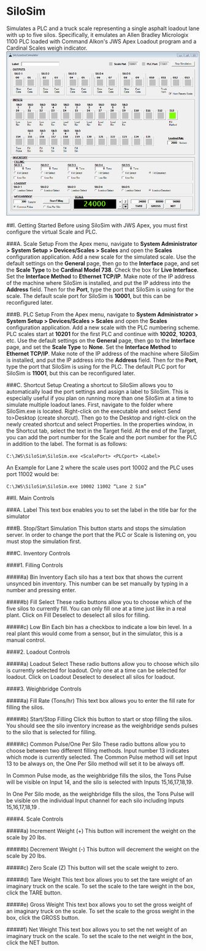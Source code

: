 # SiloSim
Simulates a PLC and a truck scale representing a single asphalt loadout lane with up to five silos. Specifically, it emulates an Allen Bradley Micrologix 1100 PLC loaded with Command Alkon's JWS Apex Loadout program and a Cardinal Scales weigh indicator. 
![SiloSim Screenshot](/SiloSim.png?raw=true)

##I.	Getting Started
Before using SiloSim with JWS Apex, you must first configure the virtual Scale and PLC.

###A.	Scale Setup
From the Apex menu, navigate to **System Administrator > System Setup > Devices/Scales > Scales** and open the **Scales** configuration application. Add a new scale for the simulated scale. Use the default settings on the **General** page, then go to the **Interface** page, and set the **Scale Type** to be **Cardinal Model 738**. Check the box for **Live Interface**. Set the **Interface Method** to **Ethernet TCP/IP**. Make note of the IP address of the machine where SiloSim is installed, and put the IP address into the **Address** field. Then for the **Port**, type the port that SiloSim is using for the scale. The default scale port for SiloSim is **10001**, but this can be reconfigured later.

###B.	PLC Setup
From the Apex menu, navigate to **System Administrator > System Setup > Devices/Scales > Scales** and open the **Scales** configuration application. Add a new scale with the PLC numbering scheme. PLC scales start at **10201** for the first PLC and continue with **10202**, **10203**, etc. Use the default settings on the **General** page, then go to the **Interface** page, and set the **Scale Type** to **None**. Set the **Interface Method** to **Ethernet TCP/IP**. Make note of the IP address of the machine where SiloSim is installed, and put the IP address into the **Address** field. Then for the **Port**, type the port that SiloSim is using for the PLC. The default PLC port for SiloSim is **11001**, but this can be reconfigured later.

###C.	Shortcut Setup
Creating a shortcut to SiloSim allows you to automatically load the port settings and assign a label to SiloSim. This is especially useful if you plan on running more than one SiloSim at a time to simulate multiple loadout lanes. First, navigate to the folder where SiloSim.exe is located. Right-click on the executable and select Send to>Desktop (create shorcut). Then go to the Desktop and right-click on the newly created shortcut and select Properties. In the properties window, in the Shortcut tab, select the text in the Target field. At the end of the Target, you can add the port number for the Scale and the port number for the PLC in addition to the label. The format is as follows:

`C:\JWS\SiloSim\SiloSim.exe <ScalePort> <PLCport> <Label>`

An Example for Lane 2 where the scale uses port 10002 and the PLC uses port 11002 would be:

`C:\JWS\SiloSim\SiloSim.exe 10002 11002 “Lane 2 Sim”`

##II.	Main Controls

###A.	Label
This text box enables you to set the label in the title bar for the simulator

###B.	Stop/Start Simulation
This button starts and stops the simulation server. In order to change the port that the PLC or Scale is listening on, you must stop the simulation first.

###C.	Inventory Controls

####1.	Filling Controls

#####a)	Bin Inventory
Each silo has a text box that shows the current unsynced bin inventory. This number can be set manually by typing in a number and pressing enter.

#####b)	Fill Select
These radio buttons allow you to choose which of the five silos to currently fill. You can only fill one at a time just like in a real plant. Click on Fill Deselect to deselect all silos for filling.

#####c)	Low Bin
Each bin has a checkbox to indicate a low bin level. In a real plant this would come from a sensor, but in the simulator, this is a manual control.

####2.	Loadout Controls

#####a)	Loadout Select
These radio buttons allow you to choose which silo is currently selected for loadout. Only one at a time can be selected for loadout. Click on Loadout Deselect to deselect all silos for loadout.

####3.	Weighbridge Controls

#####a)	Fill Rate (Tons/hr)
This text box allows you to enter the fill rate for filling the silos.

#####b)	Start/Stop Filling
Click this button to start or stop filling the silos. You should see the silo inventory increase as the weighbridge sends pulses to the silo that is selected for filling.

#####c)	Common Pulse/One Per Silo
These radio buttons allow you to choose between two different filling methods. Input number 13 indicates which mode is currently selected. The Common Pulse method will set Input 13 to be always on, the One Per Silo method will set it to be always off. 

In Common Pulse mode, as the weighbridge fills the silos, the Tons Pulse will be visible on Input 14, and the silo is selected with Inputs 15,16,17,18,19.

In One Per Silo mode, as the weighbridge fills the silos, the Tons Pulse will be visible on the individual Input channel for each silo including Inputs 15,16,17,18,19 .

####4.	Scale Controls

#####a)	Increment Weight (+)
This button will increment the weight on the scale by 20 lbs.

#####b)	Decrement Weight (-)
This button will decrement the weight on the scale by 20 lbs.

#####c)	Zero Scale (Z)
This button will set the scale weight to zero.

#####d)	Tare Weight
This text box allows you to set the tare weight of an imaginary truck on the scale. To set the scale to the tare weight in the box, click the TARE button.

#####e)	Gross Weight
This text box allows you to set the gross weight of an imaginary truck on the scale. To set the scale to the gross weight in the box, click the GROSS button.

#####f)	Net Weight
This text box allows you to set the net weight of an imaginary truck on the scale. To set the scale to the net weight in the box, click the NET button.
